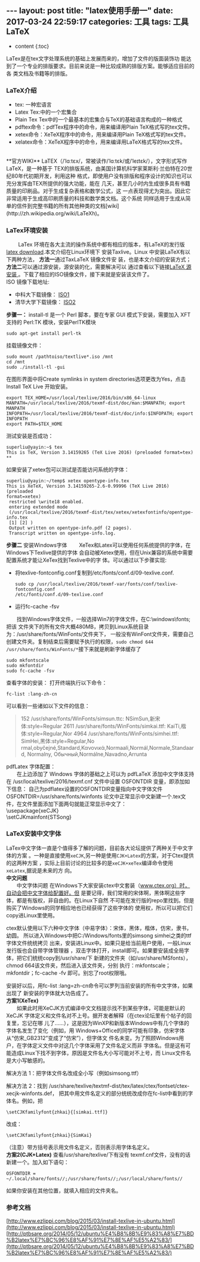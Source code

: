 --- layout: post
title:  "latex使用手册一"
date: 2017-03-24 22:59:17
categories: 工具 
tags:  工具 LaTeX
---
* content
{:toc}  
  
LaTex是在tex文字处理系统的基础上发展而来的，增加了文件的版面装饰功
能达到了一个专业的排版要求。目前来说是一种比较成熟的排版方案。能够适应目前的各
类文档及书籍等的排版。





### LaTeX介绍
* tex: 一种宏语言
* Latex Tex:中的一个宏集合 
* Plain Tex Tex中的一个最基本的宏集合与TeX的基础语言构成的一种格式
* pdftex命令：pdfTex程序中的命令，用来编译用Plain TeX格式写的tex文件。
* xetex命令：XeTeX程序中的命令，用来编译用Plain TeX格式写的tex文件。
* xelatex命令：XeTeX程序中的命令，用来编译用LaTeX格式写的tex文件。
<br/>
**官方WIKI**
LaTEX（/ˈlɑːtɛx/，常被读作/ˈlɑːtɛk/或/ˈleɪtɛk/），文字形式写作LaTeX，是一种基于
TEX的排版系统，由美国计算机科学家莱斯利·兰伯特在20世纪80年代初期开发，利用这种
格式，即使用户没有排版和程序设计的知识也可以充分发挥由TEX所提供的强大功能，能在
几天，甚至几小时内生成很多具有书籍质量的印刷品。对于生成复杂表格和数学公式，这
一点表现得尤为突出。因此它非常适用于生成高印刷质量的科技和数学类文档。这个系统
同样适用于生成从简单的信件到完整书籍的所有其他种类的文档[wiki](http://zh.wikipedia.org/wiki/LaTeXh)。

### LaTex环境安装

&emsp;&emsp; LaTex 环境在各大主流的操作系统中都有相应的版本，有LaTeX的发行版
[latex download](http://math.ecnu.edu.cn/~latex/soft.html).本文介绍在Linux环境下
安装Taxlive。Linux 中安装LaTeX有以下两种方法， **方法一**通过TaxLaTeX 镜像文件安
装，也是本文介绍的安装方式； **方法二**可以通过源安装，源安装的化，需要解决可以
通过查看以下链接[LaTeX 源安装
](http://ptbsare.org/2014/05/12/ubuntu%E4%B8%8B%E9%83%A8%E7%BD%B2latex%E7%BC%96%E8%AF%91%E7%8E%AF%E5%A2%83/)。下载了相应的ISO镜像文件，接下来就是安装该文件了。  
ISO 镜像下载地址:  
* 中科大下载镜像：
    [ISO1](http://mirrors.ustc.edu.cn/CTAN/systems/texlive/Images/)
* 清华大学下载镜像：
    [ISO2](https://mirrors.tuna.tsinghua.edu.cn/CTAN/systems/texlive/Images/)

**步骤一：**
install-tl 是一个 Perl 脚本，要在专家 GUI 模式下安装，需要加入 XFT 支持的
Perl:TK 模块，安装PerlTK模块  
```shell
sudo apt-get install perl-tk
```
挂载镜像文件：  
```shell
sudo mount /pathtoiso/textlive*.iso /mnt
cd /mnt
sudo ./install-tl -gui
```
在图形界面中将Create symlinks in system directories选项更改为Yes，点击 Install
TeX Live 开始安装。  
```shell
export TEX_HOME=/usr/local/texlive/2016/bin/x86_64-linux
MANPATH=/usr/local/texlive/2016/texmf-dist/doc/man:$MANPATH; export MANPATH
INFOPATH=/usr/local/texlive/2016/texmf-dist/doc/info:$INFOPATH; export INFOPATH
export PATH=$TEX_HOME
```
测试安装是否成功：  
```shell
superliu@yayin:~$ tex
This is TeX, Version 3.14159265 (TeX Live 2016) (preloaded format=tex)
**
```
如果安装了xetex包可以测试是否能访问系统的字体：  
```shell
superliu@yayin:~/temp$ xetex opentype-info.tex
This is XeTeX, Version 3.14159265-2.6-0.99996 (TeX Live 2016) (preloaded
format=xetex)
 restricted \write18 enabled.
 entering extended mode
 (/usr/local/texlive/2016/texmf-dist/tex/xetex/xetexfontinfo/opentype-info.tex
 [1] [2] )
 Output written on opentype-info.pdf (2 pages).
 Transcript written on opentype-info.log.
```
**步骤二** 安装Windows字体
&emsp;&emsp;XeTex和Latex可以使用任何系统提供的字体，在Windows下Texlive提供的字体
会自动被Xetex使用，但在Unix兼容的系统中需要配置系统才能让XeTex找到Texlive中的字
体。可以通过以下步骤实现:  
* 将texlive-fontconfig.conf复制到/etc/fonts/conf.d/09-texlive.conf.
    ```shell
    sudo cp /usr/local/texlive/2016/texmf-var/fonts/conf/texlive-fontconfig.conf
    /etc/fonts/conf.d/09-texlive.conf
    ```
* 运行fc-cache -fsv

&emsp;&emsp;找到Windows字体文件，一般选择Win7的字体文件，在C:\windows\fonts;把该
文件夹下的所有文件大概480MB，拷贝到Linux系统目录为：/usr/share/fonts/WinFonts/文件夹下，
一般没有WinFont文件夹，需要自己创建文件夹。复制结束后需要赋予执行的权限，`sudo chmod 644 /usr/share/fonts/WinFonts/*`接下来就是刷新字体缓存了  
```shell
sudo mkfontscale
sudo mkfontdir
sudo fc-cache -fsv
```
查看字体的安装：
打开终端执行以下命令：  
```shell
fc-list :lang-zh-cn
```
可以看到一些诸如以下文件的信息：  
>  152 /usr/share/fonts/WinFonts/simsun.ttc: NSimSun,新宋体:style=Regular
>2611 /usr/share/fonts/WinFonts/simkai.ttf: KaiTi,楷体:style=Regular,Nor
>4964 /usr/share/fonts/WinFonts/simhei.ttf: SimHei,黑体:style=Regular,No
> rmal,obyčejné,Standard,Κανονικά,Normaali,Normál,Normale,Standaard,     Normalny,
> Обычный,Normálne,Navadno,Arrunta

pdfLatex 字体配置：  
&emsp;&emsp;在上边添加了 Windows 字体的基础之上可以为 pdfLaTeX 添加中文字体支持在 /usr/local/texlive/2016/texmf.cnf 文件中设置 OSFONTDIR 变量，即添加如下信息：
自己为pdflatex设置的OSFONTDIR变量指向中文字体文件
OSFONTDIR=/usr/share/fonts/winfonts
论文中正常显示中文新建一个.tex文件，在文件里面添加下面两句就能正常显示中文了：  
\usepackage{xeCJK}  
\setCJKmainfont{STSong}

### LaTeX安装中文字体

LaTex中文字体一直是个值得多了解的问题，目前各大论坛提供了两种关于中文字体的方案
。一种是直接使用`xeCJK`,另一种是使用`CJK+Latex`的方案，对于Ctex提供的这两种方案
，实际上目前讨论的比较多的是`xeCJK+xeTex`编译命令使用 `xeLatex`,据说是未来的方
向。  
**中文问题**  
&emsp;&emsp;中文字体问题
在Windows下大家安装ctex中文套装（www.ctex.org）时，自动会把中文字体给配置好。但
是要记得，我们常用的宋体啊，黑体啊这些字体，都是有版权，非自由的。在Linux下自然
不可能在发行版的repo里找到。但是购买了Windows的同学相应地也已经获得了这些字体的
使用权，所以可以把它们copy进Linux里使用。

ctex默认使用以下六种中文字体（中易字体）：宋体，黑体，楷体，仿宋，隶书，幼圆。
所以进入Windows中把C:/Windows/fonts里的simsong simhei之类的ttf字体文件统统拷贝
出来，安装进Linux中。如果只是给当前用户使用，一般Linux发行版也会自带字体管理器
，双击字体打开，install即可。如果要安装成全局字体，把它们统统copy到/usr/share/下
新建的文件夹（如/usr/share/MSfonts），chmod 664该文件夹，然后进入该文件夹，分别
执行：mkfontscale；mkfontdir；fc-cache -fv 即可。别忘了root权限哦。

安装好以后，用fc-list :lang=zh-cn命令可以罗列当前安装的所有中文字体，如果出现了
新安装的字体就大功告成了。  
**方案1(XeTex)**  
&emsp;&emsp;如果此时用XeCJK方式编译中文文档提示找不到某些字体，可能是默认的XeCJK
字体定义和文件名对不上号。据开发者解释（在ctex论坛里有个帖子的回复里，忘记在哪
儿了……），这是因为WinXP和新版本Windows中有几个字体的字体名发生了变化（例如，用
Windows+Office的同学可能有印象，仿宋字体从“仿宋_GB2312”变成了“仿宋”），但字体文
件名未变。为了照顾Windows用户，在字体定义文件中对这几个字体采用了文件名定义而非
字体名。但是这有可能造成Linux下找不到字体，原因是文件名大小写可能对不上号，而
Linux文件名是大小写敏感的。

解决方法 1：把字体文件名改成全小写（例如simsong.ttf）

解决方法 2：找到
/usr/share/texlive/textmf-dist/tex/latex/ctex/fontset/ctex-xecjk-winfonts.def，
把其中用文件名定义的部分统统改成你在fc-list中看到的字体名。例如，把
```shell
\setCJKfamilyfont{zhkai}{[simkai.ttf]}
```
改成：  
```language
\setCJKfamilyfont{zhkai}{SimKai}
```
（注意）带方括号表示用文件名定义，否则表示用字体名定义。  
**方案2(CJK+Latex)**
查看/usr/share/texlive/下有没有 texmf.cnf文件，没有的话新建一个。加入如下语句：
```language
OSFONTDIR = ~/.local/share/fonts//;/usr/share/fonts//;/usr/local/share/fonts//
```
如果你安装在其他位置，就填入相应的文件夹名。

### 参考文档

[http://www.ezlippi.com/blog/2015/03/install-texlive-in-ubuntu.html](http://www.ezlippi.com/blog/2015/03/install-texlive-in-ubuntu.html)  
[http://ptbsare.org/2014/05/12/ubuntu%E4%B8%8B%E9%83%A8%E7%BD%B2latex%E7%BC%96%E8%AF%91%E7%8E%AF%E5%A2%83/](http://ptbsare.org/2014/05/12/ubuntu%E4%B8%8B%E9%83%A8%E7%BD%B2latex%E7%BC%96%E8%AF%91%E7%8E%AF%E5%A2%83/)

